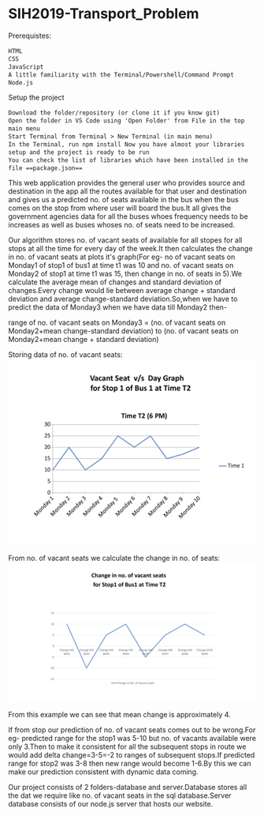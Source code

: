 # SIH2019-Transport_Problem

Prerequistes:

    HTML
    CSS
    JavaScript
    A little familiarity with the Terminal/Powershell/Command Prompt
    Node.js

Setup the project

    Download the folder/repository (or clone it if you know git)
    Open the folder in VS Code using 'Open Folder' from File in the top main menu
    Start Terminal from Terminal > New Terminal (in main menu)
    In the Terminal, run npm install Now you have almost your libraries setup and the project is ready to be run
    You can check the list of libraries which have been installed in the file ==package.json==

This web application provides the general user who provides source and destination in the app all the routes available for that user and destination and gives us a predicted no. of seats available in the bus when the bus comes on the stop from where user will board the bus.It all gives the government agencies data for all the buses whoes frequency needs to be increases as well as buses whoses no. of seats need to be increased.

Our algorithm stores no. of vacant seats of available for all stopes for all stops at all the time for every day of the week.It then calculates the change in no. of vacant seats at plots it's graph(For eg- no of vacant seats on Monday1 of stop1 of bus1 at time t1 was 10 and no. of vacant seats on Monday2 of stop1 at time t1 was 15, then change in no. of seats in 5).We calculate the average mean of changes and standard deviation of changes.Every change would lie between average change + standard deviation and average change-standard deviation.So,when we have to predict the data of Monday3 when we have data till Monday2 then-

range of no. of vacant seats on Monday3 = (no. of vacant seats on Monday2+mean change-standard deviation) to (no. of vacant seats on Monday2+mean change + standard deviation)

Storing data of no. of vacant seats:
![picture](/Graphs.png-page-0.png)

From no. of vacant seats we calculate the change in no. of seats:
![picture](/Presentation1.png)

From this example we can see that mean change is approximately 4.

If from stop our prediction of no. of vacant seats comes out to be wrong.For eg- predicted range for the stop1 was 5-10 but no. of vacants available were only 3.Then to make it consistent for all the subsequent stops in route we would add delta change=3-5=-2 to ranges of subsequent stops.If predicted range for stop2 was 3-8 then new range would become 1-6.By this we can make our prediction consistent with dynamic data coming.

Our project consists of 2 folders-database and server.Database stores all the dat we require like no. of vacant seats in the sql database.Server database consists of our node.js server that hosts our website.
